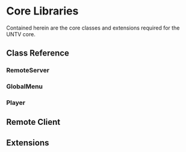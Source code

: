 Core Libraries
==============

Contained herein are the core classes and extensions required for the UNTV core.

## Class Reference

### RemoteServer

### GlobalMenu

### Player

## Remote Client

## Extensions
